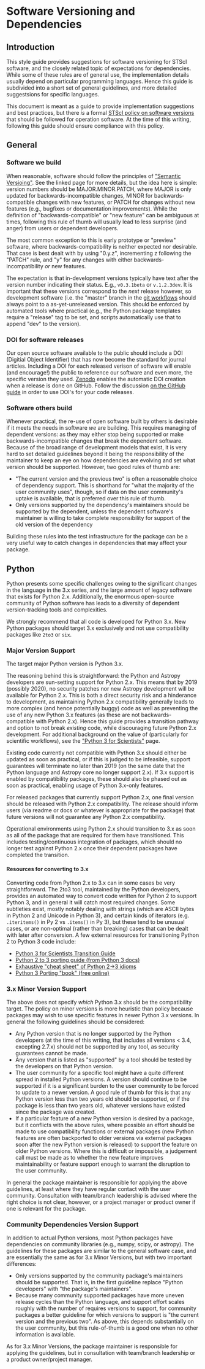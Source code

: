 # Software Versioning and Dependencies

## Introduction

This style guide provides suggestions for software versioning for STScI
software, and the closely related topic of expectations for dependencies. While
some of these rules are of general use, the implementation details usually
depend on particular programming languages.  Hence this guide is subdivided into
a short set of general guidelines, and more detailed suggestsions for specific
languages.

This document is meant as a guide to provide implementation suggestions and best
practices, but there *is* a formal
[STScI policy on software versions]( https://innerspace.stsci.edu/display/isec/Software+Language+Supported+Versions)
that should be followed for operation software. At the time of this writing,
following this guide should ensure compliance with this policy.

## General

### Software we build

When reasonable, software should follow the principles of
["Semantic Versioing"](https://semver.org/).  See the linked page for more
details, but the idea here is simple: version numbers should be
MAJOR.MINOR.PATCH, where MAJOR is only updated for backwards-incompatible
changes, MINOR for backwards-compatible changes with new features, or PATCH
for changes without new features (e.g., bugfixes or documentation improvements).
While the definition of "backwards-compatible" or "new feature" can be ambiguous
at times, following this rule of thumb will usually lead to less surprise (and
anger) from users or dependent developers.

The most common exception to this is early prototype or "preview" software,
where backwards-compatibility is neither expected nor desirable. That case is
best dealt with by using "0.y.z", incrementing z following the "PATCH" rule,
and "y" for any changes with either backwards-incompatibility *or* new features.

The expectation is that in-development versions typically have text after the
version number indicating their status. E.g., `v0.3.1beta` or `v.1.2.3dev`. It
is important that these versions correspond to the *next* release however, so
development software (i.e. the "master" branch in the
[git workflows](git-workflow.md) should always point to a as-yet-unreleased
version. This should be enforced by automated tools where practical (e.g.,
the Python package templates require a "release" tag to be set, and scripts
automatically use that to append "dev" to the version).

### DOI for software releases

Our open source software available to the public should include a DOI (Digitial
Object Identifier) that has now become the standard for journal articles.
Including a DOI for each released verison of software will enable (and
encourage!) the public to reference our software and even more, the specific
version they used.  [Zenodo](https://zenodo.org) enables the automatic DOI
creation when a release is done on GitHub.  Follow the discussion [on the
GitHub guide](https://guides.github.com/activities/citable-code/) in order to
use DOI's for your code releases.

### Software others build

Whenever practical, the re-use of open software built by others is desirable if
it meets the needs in software *we* are building. This requires managing of
dependent versions: as they may either stop being supported or make
backwards-incompatible changes that break the dependent software. Because of the
broad range of development models that exist, it is very hard to set detailed
guidelines beyond it being the responsibility of the maintainer to keep an 
eye on how dependencies are evolving and set what version
should be supported. However, two good rules of thumb are:

* "The current version and the previous two" is often a reasonable choice of
  dependency support. This is shorthand for "what the majority of the user
  community uses", though, so if data on the user community's uptake is
  available, that is preferred over this rule of thumb.
* Only versions supported by the dependency's maintainers should be supported by
  the dependent, unless the dependent software's maintainer is willing to take
  complete responsibility for support of the old version of the dependency

Building these rules into the test infrastructure for the package can be a very
useful way to catch changes in dependencies that may affect your package. 

## Python

Python presents some specific challenges owing to the significant changes in the
language in the 3.x series, and the large amount of legacy software that exists
for Python 2.x. Additionally, the enormous open-source community of Python
software has leads to a  diversity of dependent version-tracking tools and
complexities.

We strongly recommend that all code is developed for Python 3.x.  New Python 
packages should target 3.x exclusively and not use compatibility packages 
like `2to3` or `six`.

### Major Version Support
The target major Python version is Python 3.x. 

The reasoning behind this is straightforward: the Python and Astropy developers
are sun-setting support for Python 2.x. This means that by 2019 (possibly 2020),
 no security patches nor new Astropy development will be available for Python
 2.x. This is both a direct security risk and a hinderance to development, as
 maintaining Python 2.x compatibility generally leads to more complex (and
 hence potentially buggy) code as well as preventing the use of any new Python
 3.x features (as these are not backwards-compatible with Python 2.x). Hence
 this guide provides a transition pathway and option to not break *existing*
 code, while discouraging future Python 2.x development. For additional
 background on the value of (particularly for scientific workflows), see the
 ["Python 3 for Scientists"](https://python-3-for-scientists.readthedocs.io/en/latest/)
 page.


Existing code currently not compatible with Python 3.x should either be updated
as soon as practical, or if this is judged to be infeasible, support guarantees
will terminate no later than 2019 (on the same date that the Python language and
Astropy core no longer support 2.x). If 3.x support is enabled by compatibility
packages, these should also be phased out as soon as practical, enabling usage
of Python 3.x-only features.

For released packages that currently support Python 2.x, one final version
should be released with Python 2.x compatibility. The release should inform
users (via readme or docs or whatever is appropriate for the package) that
future versions will not guarantee any Python 2.x compatibility.

Operational environments using Python 2.x should transition to 3.x as soon as
all of the package that are required for them have transitioned. This includes
testing/continuous integration of packages, which should no longer test against
Python 2.x once their dependent packages have completed the transition.

#### Resources for converting to 3.x
Converting code from Python 2.x to 3.x can in some cases be very
straightforward.  The 2to3 tool, maintained by the Python developers, provides
an automated way to convert code written for Python 2 to support Python 3, and
in general it will catch most required changes.  Some subtleties exist, mostly
notably dealing with strings (which are ASCII bytes in Python 2 and Unicode in
Python 3), and certain kinds of iterators (e.g. ``.iteritems()`` in Py 2 vs
``.items()``  in Py 3), but these tend to be unusual cases, or are non-optimal
(rather than breaking) cases that can be dealt with later after conversion.  A
few external resources for transitioning Python 2 to Python 3 code include:

* [Python 3 for Scientists Transition Guide](https://python-3-for-scientists.readthedocs.io/en/latest/python3_transition_guide.html)
* [Python 2 to 3 porting guide (from Python 3 docs)](https://docs.python.org/3/howto/pyporting.html)
* [Exhaustive "cheat sheet" of Python 2→3 idioms](http://python-future.org/compatible_idioms.html)
* [Python 3 Porting "book" (free online)](http://python3porting.com/)

### 3.x Minor Version Support
The above does not specify *which* Python 3.x should be the compatibility
target. The policy on minor versions is more heuristic than policy because
packages may wish to use specific features in newer Python 3.x versions. In
general the following guidelines should be considered:

* Any Python version that is no longer supported by the Python developers (at
  the time of this writing, that includes all versions < 3.4, excepting 2.7.x)
  should not be supported by any tool, as security guarantees cannot be made.
* Any version that is listed as "supported" by a tool should be tested by the
  developers on that Python version.
* The user community for a specific tool might have a quite different spread in
  installed Python versions. A version should continue to be supported if it is
  a significant burden to the user community to be forced to update to a newer
  version. A good rule of thumb for this is that any Python version less than
  two years old should be supported, or if the package is less than two years
  old, whatever versions have existed since the package was created.
* If a particular feature of a new Python version is desired by a package, but
  it conflicts with the above rules, where possible an effort should be made to
  use compatibility functions or external packages (new Python features are
  often backported to older versions via external packages soon after the new
  Python version is released) to support the feature on older Python versions.
  Where this is difficult or impossible, a judgement call must be made as to
  whether the new feature improves maintainability or feature support enough to
  warrant the disruption to the user community.

In general the package maintainer is responsible for applying the above
guidelines, at least where they have regular contact with the user community.
Consultation with team/branch leadership is advised where the right choice is
not clear, however, or a project manager or product owner if one is relevant for
the package.

### Community Dependencies Version Support

In addition to actual Python versions, most Python packages have dependencies on
community libraries (e.g., numpy, scipy, or astropy). The guidelines for these
packages are similar to the general software case, and are essentially the same
as for 3.x Minor Versions, but with two important differences:

* Only versions supported by the community package's maintainers should be supported. 
  That is, in the first guideline replace "Python developers" with "the package's 
  maintainers".
* Because many community supported packages have more uneven release cycles than
  the Python language, and support effort scales roughly with the number of
  requires versions to support, for community packages a better guideline for
  which versions to support is "the current version and the previous two". As
  above, this depends substantially on the user community, but this
  rule-of-thumb is a good one when no other information is available.

As for 3.x Minor Versions, the package maintainer is responsible for applying
the guidelines, but in consultation with team/branch leadership or a product
owner/project manager.

